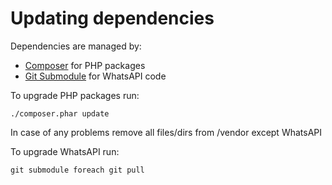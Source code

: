 Updating dependencies
====================
Dependencies are managed by:

* [Composer](http://getcomposer.org/) for PHP packages
* [Git Submodule](http://git-scm.com/docs/git-submodule) for WhatsAPI code

To upgrade PHP packages run:

    ./composer.phar update

In case of any problems remove all files/dirs from /vendor except WhatsAPI

To upgrade WhatsAPI run:

    git submodule foreach git pull
